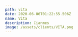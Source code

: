 ```yaml
---
path: vita
date: 2020-06-06T01:22:55.506Z
name: Vita
description: Cianmes
image: /assets/clients/VITA.png
---
```

